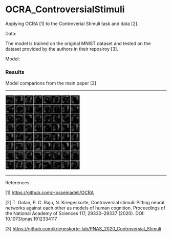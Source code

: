 # OCRA_ControversialStimuli

Applying OCRA [1] to the Controverial Stimuli task and data [2]. 

Data: 

The model is trained on the original MNIST dataset and tested on the dataset provided by the authors in their reposiroy [3]. 

Model:



### Results
Model comparions from the main paper [2]

<!-- <img src="https://github.com/Hosseinadeli/OCRA_ControversialStimuli/blob/main/figures/fig4a.png">
"The performance of the candidate MNIST (A) and CIFAR-10 (B) models in predicting the human responses to the entire stimulus set. Each dot marks
the correlation coefficient between the responses of one individual human participant and one model (Eq. 3). The vertical bars mark across-subject means
(¯rM). The gray dots mark the correlation between each participant’s responses and the mean response pattern of the other participants. The mean of the
gray dots (a black bar) is the lower bound of the noise ceiling. The dashed line (“best possible model”) marks the highest across-subject mean correlation
achievable by any single model.
 -->


-------------------------------------------------------------------------------------------------------
<img src="https://github.com/Hosseinadeli/OCRA_ControversialStimuli/blob/main/figures/generated_10_time_steps_t1.gif">




-------------------------------------------------------------------------------------------------------
References:

[1] https://github.com/Hosseinadeli/OCRA

[2]  T. Golan, P. C. Raju, N. Kriegeskorte, Controversial stimuli: Pitting neural networks against each other as models of human cognition. Proceedings of the National Academy of Sciences 117, 29330–29337 (2020). DOI: 10.1073/pnas.1912334117

[3] https://github.com/kriegeskorte-lab/PNAS_2020_Controversial_Stimuli

